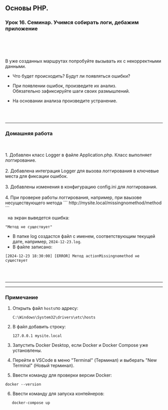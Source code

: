 ## Основы PHP.
### Урок 16. Семинар. Учимся собирать логи, дебажим приложение
<br>
<br>
<br>
<br>
В уже созданных маршрутах попробуйте вызывать их с некорректными данными. <br>

- Что будет происходить? Будут ли появляться ошибки?
  <br>

- При появлении ошибок, произведите их анализ.  <br>
  Обязательно зафиксируйте шаги своих размышлений.
  <br>

- На основании анализа произведите устранение. 
<br>
<br>
<hr>

### Домашняя работа
<br>
<br>
1. Добавлен класс Logger в файле Application.php. Класс выполняет логгирование. <br><br>
2. Добавлена интеграция Logger для вызова логгирования в ключевые места для фиксации ошибок. <br><br>
3. Добавлены изменения в конфигурацию config.ini для логгирования. <br><br>
4. При проверке работы логгирования, например, при ваызове несуществующего метода 
```
http://mysite.local/missingnomethod/method
```

   &nbsp;&nbsp;на экран выведется ошибка: 

```
"Метод не существует" 
```
   - В папке log создастся файл с именем, соответствующим текущей дате, например, ```2024-12-23.log```.
   - В файле записано:

```
[2024-12-23 18:30:00] [ERROR] Метод actionMissingnomethod не существует
```
<br>
<br>
<hr>
<hr>

### Примечание

1. Открыть файл `hosts`по адресу:
   ```
   C:\Windows\System32\drivers\etc\hosts
   ```
2. В файл добавить строку:
   ```
   127.0.0.1 mysite.local
   ```

3.  Запустить Docker Desktop, если Docker и Docker Compose уже установлены.


4. Перейти в VSCode в меню "Terminal" (Терминал) и выберать "New Terminal" (Новый терминал).
   
5. Ввести команду для проверки версии Docker:   
  
```
docker --version
```

6. Ввести команду для запуска контейнеров:

```   
   docker-compose up
```
